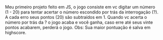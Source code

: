 Meu primeiro projeto feito em JS, o jogo consiste em vc digitar um número (1 - 20) para tentar acertar o número escondido por trás da interrogação (?). A cada erro seus pontos (20) são subtraídos em 1. Quando vc acerta o número por trás da ? o jogo acaba e você ganha, caso erre até seus vinte pontos acabarem, perderá o jogo. Obs: Sua maior pontuação é salva em highscore.
